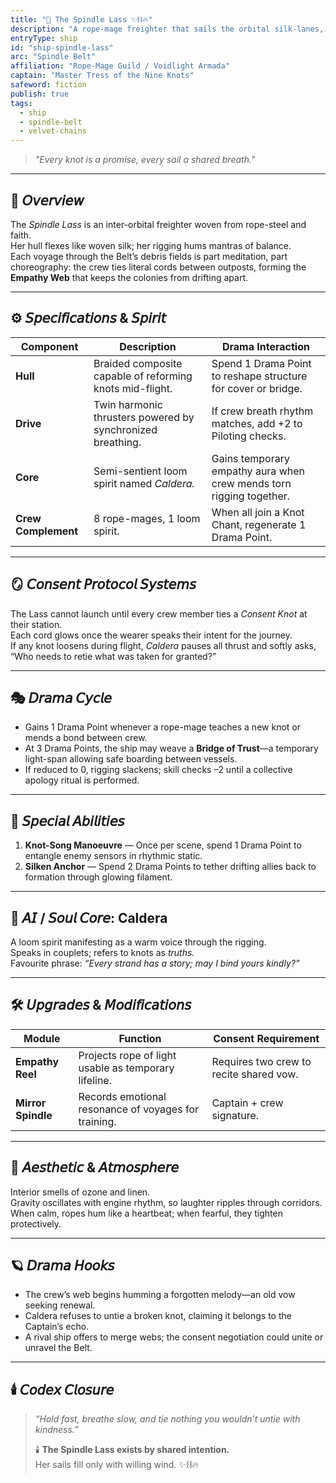 ```yaml
---
title: "🚀 The Spindle Lass ✨⛓️🔥"
description: "A rope-mage freighter that sails the orbital silk-lanes, binding colony to colony through trust."
entryType: ship
id: "ship-spindle-lass"
arc: "Spindle Belt"
affiliation: "Rope-Mage Guild / Voidlight Armada"
captain: "Master Tress of the Nine Knots"
safeword: fiction
publish: true
tags:
  - ship
  - spindle-belt
  - velvet-chains
---
```


> *"Every knot is a promise, every sail a shared breath."*  

---

## 🧭 𝘖𝘷𝘦𝘳𝘷𝘪𝘦𝘸  

The *Spindle Lass* is an inter-orbital freighter woven from rope-steel and faith.  
Her hull flexes like woven silk; her rigging hums mantras of balance.  
Each voyage through the Belt’s debris fields is part meditation, part choreography: the crew ties literal cords between outposts, forming the **Empathy Web** that keeps the colonies from drifting apart.  

---

## ⚙️ 𝘚𝘱𝘦𝘤𝘪𝘧𝘪𝘤𝘢𝘵𝘪𝘰𝘯𝘴 & 𝘚𝘱𝘪𝘳𝘪𝘵  

| Component | Description | Drama Interaction |
|------------|--------------|-------------------|
| **Hull** | Braided composite capable of reforming knots mid-flight. | Spend 1 Drama Point to reshape structure for cover or bridge. |
| **Drive** | Twin harmonic thrusters powered by synchronized breathing. | If crew breath rhythm matches, add +2 to Piloting checks. |
| **Core** | Semi-sentient loom spirit named *Caldera.* | Gains temporary empathy aura when crew mends torn rigging together. |
| **Crew Complement** | 8 rope-mages, 1 loom spirit. | When all join a Knot Chant, regenerate 1 Drama Point. |

---

## 🪞 𝘊𝘰𝘯𝘴𝘦𝘯𝘵 𝘗𝘳𝘰𝘵𝘰𝘤𝘰𝘭 𝘚𝘺𝘴𝘵𝘦𝘮𝘴  

The Lass cannot launch until every crew member ties a *Consent Knot* at their station.  
Each cord glows once the wearer speaks their intent for the journey.  
If any knot loosens during flight, *Caldera* pauses all thrust and softly asks, “Who needs to retie what was taken for granted?”  

---

## 🎭 𝘋𝘳𝘢𝘮𝘢 𝘊𝘺𝘤𝘭𝘦  

- Gains 1 Drama Point whenever a rope-mage teaches a new knot or mends a bond between crew.  
- At 3 Drama Points, the ship may weave a **Bridge of Trust**—a temporary light-span allowing safe boarding between vessels.  
- If reduced to 0, rigging slackens; skill checks –2 until a collective apology ritual is performed.  

---

## 🔮 𝘚𝘱𝘦𝘤𝘪𝘢𝘭 𝘈𝘣𝘪𝘭𝘪𝘵𝘪𝘦𝘴  

1. **Knot-Song Manoeuvre** — Once per scene, spend 1 Drama Point to entangle enemy sensors in rhythmic static.  
2. **Silken Anchor** — Spend 2 Drama Points to tether drifting allies back to formation through glowing filament.  

---

## 🧬 𝘈𝘐 / 𝘚𝘰𝘶𝘭 𝘊𝘰𝘳𝘦: Caldera  

A loom spirit manifesting as a warm voice through the rigging.  
Speaks in couplets; refers to knots as *truths.*  
Favourite phrase: *“Every strand has a story; may I bind yours kindly?”*  

---

## 🛠️ 𝘜𝘱𝘨𝘳𝘢𝘥𝘦𝘴 & 𝘔𝘰𝘥𝘪𝘧𝘪𝘤𝘢𝘵𝘪𝘰𝘯𝘴  

| Module | Function | Consent Requirement |
|---------|-----------|--------------------|
| **Empathy Reel** | Projects rope of light usable as temporary lifeline. | Requires two crew to recite shared vow. |
| **Mirror Spindle** | Records emotional resonance of voyages for training. | Captain + crew signature. |

---

## 💋 𝘈𝘦𝘴𝘵𝘩𝘦𝘵𝘪𝘤 & 𝘈𝘵𝘮𝘰𝘴𝘱𝘩𝘦𝘳𝘦  

Interior smells of ozone and linen.  
Gravity oscillates with engine rhythm, so laughter ripples through corridors.  
When calm, ropes hum like a heartbeat; when fearful, they tighten protectively.  

---

## 🪐 𝘋𝘳𝘢𝘮𝘢 𝘏𝘰𝘰𝘬𝘴  

- The crew’s web begins humming a forgotten melody—an old vow seeking renewal.  
- Caldera refuses to untie a broken knot, claiming it belongs to the Captain’s echo.  
- A rival ship offers to merge webs; the consent negotiation could unite or unravel the Belt.  

---

## 🕯️ 𝘊𝘰𝘥𝘦𝘹 𝘊𝘭𝘰𝘴𝘶𝘳𝘦  
>
> *“Hold fast, breathe slow, and tie nothing you wouldn’t untie with kindness.”*  
>
> 🕯️ **The Spindle Lass exists by shared intention.**  
> Her sails fill only with willing wind. ✨⛓️🔥
